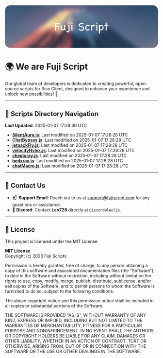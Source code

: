 ![Banner](.github/b.webp)

# 🌍 **We are Fuji Script**

Our global team of developers is dedicated to creating powerful, open-source scripts for Rise Client, designed to enhance your experience and unlock new possibilities! 🌟

---
<!-- SCRIPTS_NAVIGATION_START -->
## 📂 **Scripts Directory Navigation**

**Last Updated**: 2025-01-07 17:28:30 UTC

- **[SilentAura.js](scripts/SilentAura.js)**: Last modified on 2025-01-07 17:28:28 UTC
- **[ChatBypass.js](scripts/ChatBypass.js)**: Last modified on 2025-01-07 17:28:28 UTC
- **[jetpackFly.js](scripts/jetpackFly.js)**: Last modified on 2025-01-07 17:28:28 UTC
- **[velocityHylex.js](scripts/velocityHylex.js)**: Last modified on 2025-01-07 17:28:28 UTC
- **[chestxray.js](scripts/chestxray.js)**: Last modified on 2025-01-07 17:28:28 UTC
- **[bedxray.js](scripts/bedxray.js)**: Last modified on 2025-01-07 17:28:28 UTC
- **[chatMacro.js](scripts/chatMacro.js)**: Last modified on 2025-01-07 17:28:28 UTC

<!-- SCRIPTS_NAVIGATION_END -->

---

## 💬 **Contact Us**  
- 📬 **Support Email**: Reach out to us at [support@fujiscript.com](mailto:support@fujiscript.com) for any questions or assistance.  
- 💬 **Discord**: Contact **Leo728** directly at `Discord@leo728`.

---

## 📜 **License**

This project is licensed under the MIT License.  

**MIT License**  
Copyright (c) 2023 Fuji Scripts  

Permission is hereby granted, free of charge, to any person obtaining a copy of this software and associated documentation files (the "Software"), to deal in the Software without restriction, including without limitation the rights to use, copy, modify, merge, publish, distribute, sublicense, and/or sell copies of the Software, and to permit persons to whom the Software is furnished to do so, subject to the following conditions:  

The above copyright notice and this permission notice shall be included in all copies or substantial portions of the Software.  

THE SOFTWARE IS PROVIDED "AS IS", WITHOUT WARRANTY OF ANY KIND, EXPRESS OR IMPLIED, INCLUDING BUT NOT LIMITED TO THE WARRANTIES OF MERCHANTABILITY, FITNESS FOR A PARTICULAR PURPOSE AND NONINFRINGEMENT. IN NO EVENT SHALL THE AUTHORS OR COPYRIGHT HOLDERS BE LIABLE FOR ANY CLAIM, DAMAGES OR OTHER LIABILITY, WHETHER IN AN ACTION OF CONTRACT, TORT OR OTHERWISE, ARISING FROM, OUT OF OR IN CONNECTION WITH THE SOFTWARE OR THE USE OR OTHER DEALINGS IN THE SOFTWARE.  
